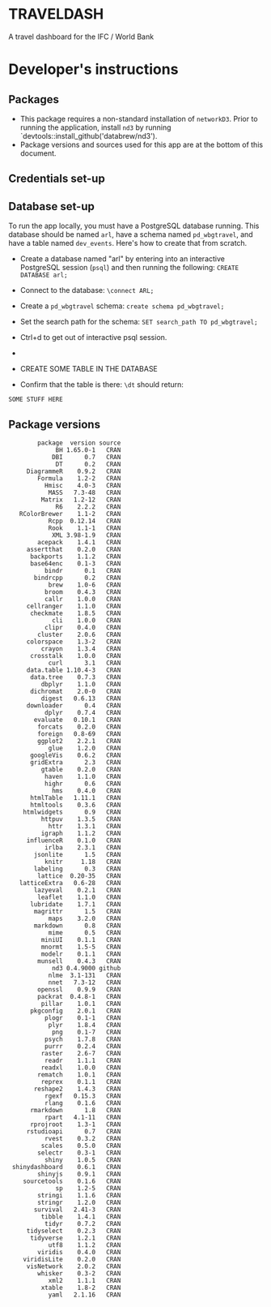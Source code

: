 # TRAVELDASH
A travel dashboard for the IFC / World Bank

# Developer's instructions

## Packages

- This package requires a non-standard installation of `networkD3`. Prior to running the application, install `nd3` by running `devtools::install_github('databrew/nd3').
- Package versions and sources used for this app are at the bottom of this document.

## Credentials set-up

## Database set-up

To run the app locally, you must have a PostgreSQL database running. This database should be named `arl`, have a schema named `pd_wbgtravel`, and have a table named `dev_events`. Here's how to create that from scratch.

- Create a database named "arl" by entering into an interactive PostgreSQL session (`psql`) and then running the following: `CREATE DATABASE arl;`
- Connect to the database: `\connect ARL;`
- Create a `pd_wbgtravel` schema: `create schema pd_wbgtravel;`
- Set the search path for the schema: `SET search_path TO pd_wbgtravel;`
- Ctrl+d to get out of interactive psql session.
- 
- CREATE SOME TABLE IN THE DATABASE

- Confirm that the table is there: `\dt` should return:

```
SOME STUFF HERE
```



## Package versions

```
        package  version source
             BH 1.65.0-1   CRAN
            DBI      0.7   CRAN
             DT      0.2   CRAN
     DiagrammeR    0.9.2   CRAN
        Formula    1.2-2   CRAN
          Hmisc    4.0-3   CRAN
           MASS   7.3-48   CRAN
         Matrix   1.2-12   CRAN
             R6    2.2.2   CRAN
   RColorBrewer    1.1-2   CRAN
           Rcpp  0.12.14   CRAN
           Rook    1.1-1   CRAN
            XML 3.98-1.9   CRAN
        acepack    1.4.1   CRAN
     assertthat    0.2.0   CRAN
      backports    1.1.2   CRAN
      base64enc    0.1-3   CRAN
          bindr      0.1   CRAN
       bindrcpp      0.2   CRAN
           brew    1.0-6   CRAN
          broom    0.4.3   CRAN
          callr    1.0.0   CRAN
     cellranger    1.1.0   CRAN
      checkmate    1.8.5   CRAN
            cli    1.0.0   CRAN
          clipr    0.4.0   CRAN
        cluster    2.0.6   CRAN
     colorspace    1.3-2   CRAN
         crayon    1.3.4   CRAN
      crosstalk    1.0.0   CRAN
           curl      3.1   CRAN
     data.table 1.10.4-3   CRAN
      data.tree    0.7.3   CRAN
         dbplyr    1.1.0   CRAN
      dichromat    2.0-0   CRAN
         digest   0.6.13   CRAN
     downloader      0.4   CRAN
          dplyr    0.7.4   CRAN
       evaluate   0.10.1   CRAN
        forcats    0.2.0   CRAN
        foreign   0.8-69   CRAN
        ggplot2    2.2.1   CRAN
           glue    1.2.0   CRAN
      googleVis    0.6.2   CRAN
      gridExtra      2.3   CRAN
         gtable    0.2.0   CRAN
          haven    1.1.0   CRAN
          highr      0.6   CRAN
            hms    0.4.0   CRAN
      htmlTable   1.11.1   CRAN
      htmltools    0.3.6   CRAN
    htmlwidgets      0.9   CRAN
         httpuv    1.3.5   CRAN
           httr    1.3.1   CRAN
         igraph    1.1.2   CRAN
     influenceR    0.1.0   CRAN
          irlba    2.3.1   CRAN
       jsonlite      1.5   CRAN
          knitr     1.18   CRAN
       labeling      0.3   CRAN
        lattice  0.20-35   CRAN
   latticeExtra   0.6-28   CRAN
       lazyeval    0.2.1   CRAN
        leaflet    1.1.0   CRAN
      lubridate    1.7.1   CRAN
       magrittr      1.5   CRAN
           maps    3.2.0   CRAN
       markdown      0.8   CRAN
           mime      0.5   CRAN
         miniUI    0.1.1   CRAN
         mnormt    1.5-5   CRAN
         modelr    0.1.1   CRAN
        munsell    0.4.3   CRAN
            nd3 0.4.9000 github
           nlme  3.1-131   CRAN
           nnet   7.3-12   CRAN
        openssl    0.9.9   CRAN
        packrat  0.4.8-1   CRAN
         pillar    1.0.1   CRAN
      pkgconfig    2.0.1   CRAN
          plogr    0.1-1   CRAN
           plyr    1.8.4   CRAN
            png    0.1-7   CRAN
          psych    1.7.8   CRAN
          purrr    0.2.4   CRAN
         raster    2.6-7   CRAN
          readr    1.1.1   CRAN
         readxl    1.0.0   CRAN
        rematch    1.0.1   CRAN
         reprex    0.1.1   CRAN
       reshape2    1.4.3   CRAN
          rgexf   0.15.3   CRAN
          rlang    0.1.6   CRAN
      rmarkdown      1.8   CRAN
          rpart   4.1-11   CRAN
      rprojroot    1.3-1   CRAN
     rstudioapi      0.7   CRAN
          rvest    0.3.2   CRAN
         scales    0.5.0   CRAN
        selectr    0.3-1   CRAN
          shiny    1.0.5   CRAN
 shinydashboard    0.6.1   CRAN
        shinyjs    0.9.1   CRAN
    sourcetools    0.1.6   CRAN
             sp    1.2-5   CRAN
        stringi    1.1.6   CRAN
        stringr    1.2.0   CRAN
       survival   2.41-3   CRAN
         tibble    1.4.1   CRAN
          tidyr    0.7.2   CRAN
     tidyselect    0.2.3   CRAN
      tidyverse    1.2.1   CRAN
           utf8    1.1.2   CRAN
        viridis    0.4.0   CRAN
    viridisLite    0.2.0   CRAN
     visNetwork    2.0.2   CRAN
        whisker    0.3-2   CRAN
           xml2    1.1.1   CRAN
         xtable    1.8-2   CRAN
           yaml   2.1.16   CRAN
```